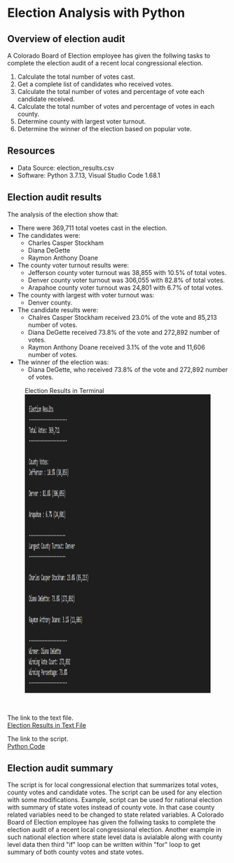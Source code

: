 # Election Analysis with Python

## Overview of election audit
A Colorado Board of Election employee has given the follwing tasks to complete the election audit of a recent local congressional election.

1. Calculate the total number of votes cast.
2. Get a complete list of candidates who received votes.
3. Calculate the total number of votes and percentage of vote each candidate received.
4. Calculate the total number of votes and percentage of votes in each county.
5. Determine county with largest voter turnout.
6. Determine the winner of the election based on popular vote.

## Resources
- Data Source: election_results.csv
- Software: Python 3.7.13, Visual Studio Code 1.68.1

## Election audit results
The analysis of the election show that:
- There were 369,711 total voetes cast in the election.
- The candidates were:
    - Charles Casper Stockham
    - Diana DeGette
    - Raymon Anthony Doane
- The county voter turnout results were:
    - Jefferson county voter turnout was 38,855 with 10.5% of total votes.
    - Denver county voter turnout was 306,055 with 82.8% of total votes.
    - Arapahoe county voter turnout was 24,801 with 6.7% of total votes.
- The county with largest with voter turnout was:
    - Denver county.
- The candidate results were:
    - Chalres Casper Stockham received 23.0% of the vote and 85,213 number of votes.
    - Diana DeGette received 73.8% of the vote and 272,892 number of votes.
    - Raymon Anthony Doane received 3.1% of the vote and 11,606 number of votes.
- The winner of the election was:
    - Diana DeGette, who received 73.8% of the vote and 272,892 number of votes. <br>

<figure>
    <figcaption>Election Results in Terminal</figcaption>
    <img src="/Resources/election_results_in_terminal.png" width="1337" height="681"
         alt="election_results_in_terminal">
</figure> <br>

The link to the text file.<br>
[Election Results in Text File](/analysis/election_analysis.txt)<br>

The link to the script.<br>
[Python Code](/PyPoll_Challenge.py)<br>

## Election audit summary
The script is for local congressional election that summarizes total votes, county votes and candidate votes. The script can be used for any election with some modifications. Example, script can be used for national election with summary of state votes instead of county vote. In that case county related variables need to be changed to state related variables.  A Colorado Board of Election employee has given the follwing tasks to complete the election audit of a recent local congressional election. Another example in such national election where state level data is avialable along with county level data then third "if" loop can be written within "for" loop to get summary of both county votes and state votes.